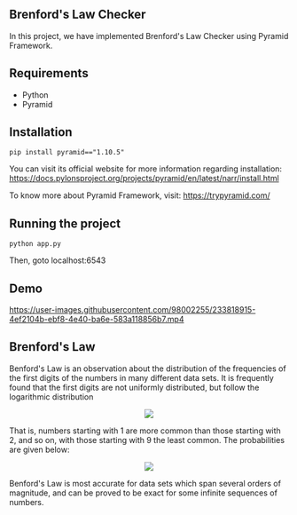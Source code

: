 ## Brenford's Law Checker

In this project, we have implemented Brenford's Law Checker using Pyramid Framework. 

## Requirements
- Python
- Pyramid
  
## Installation
`pip install pyramid=="1.10.5"`

You can visit its official website for more information regarding installation: https://docs.pylonsproject.org/projects/pyramid/en/latest/narr/install.html

To know more about Pyramid Framework, visit: https://trypyramid.com/

## Running the project
`python app.py`

Then, goto localhost:6543

## Demo
https://user-images.githubusercontent.com/98002255/233818915-4ef2104b-ebf8-4e40-ba6e-583a118856b7.mp4




## Brenford's Law
Benford's Law is an observation about the distribution of the frequencies of the first digits of the numbers in many different data sets. It is frequently found that the first digits are not uniformly distributed, but follow the logarithmic distribution
<p align="center">
<img src="https://github.com/AnishMachamasi/Brenford-s-Law-Checker/blob/main/1.PNG">
</p>

That is, numbers starting with 1 are more common than those starting with 2, and so on, with those starting with 9 the least common. The probabilities are given below:
<p align="center">
<img src="https://github.com/AnishMachamasi/Brenford-s-Law-Checker/blob/main/2.PNG">
</p>

Benford's Law is most accurate for data sets which span several orders of magnitude, and can be proved to be exact for some infinite sequences of numbers.
